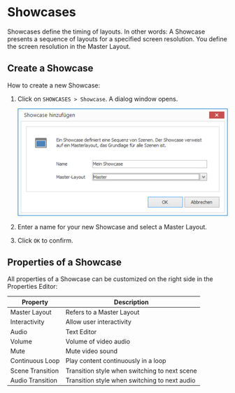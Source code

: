 # Showcases

Showcases define the timing of layouts. In other words: A Showcase presents a sequence of layouts for a specified screen resolution. You define the screen resolution in the Master Layout.

## Create a Showcase

How to create a new Showcase:

1. Click on `SHOWCASES > Showcase`. A dialog window opens.

   ![Ein Showcase hinzufügen](../../../images/create-showcase.png)

2. Enter a name for your new Showcase and select a Master Layout.

3. Click `OK` to confirm.

## Properties of a Showcase

All properties of a Showcase can be customized on the right side in the Properties Editor:

Property        | Description
------------------ | ---------
Master Layout      | Refers to a Master Layout
Interactivity      | Allow user interactivity 
Audio              | Text Editor
Volume             | Volume of video audio
Mute               | Mute video sound
Continuous Loop    | Play content continuously in a loop
Scene Transition   | Transition style when switching to next scene
Audio Transition   | Transition style when switching to next audio
